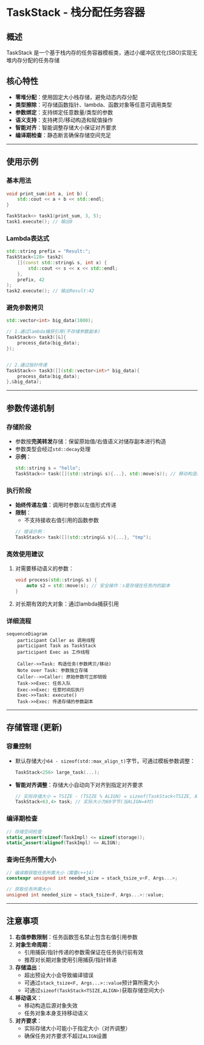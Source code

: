 # TaskStack - 栈分配任务容器

## 概述
TaskStack 是一个基于栈内存的任务容器模板类，通过小缓冲区优化(SBO)实现无堆内存分配的任务存储

## 核心特性

- **零堆分配**：使用固定大小栈存储，避免动态内存分配
- **类型擦除**：可存储函数指针、lambda、函数对象等任意可调用类型
- **参数绑定**：支持绑定任意数量/类型的参数
- **语义支持**：支持拷贝/移动构造和赋值操作
- **智能对齐**：智能调整存储大小保证对齐要求
- **编译期检查**：静态断言确保存储空间充足

---

## 使用示例

### 基本用法
```cpp
void print_sum(int a, int b) {
    std::cout << a + b << std::endl;
}

TaskStack<> task1(print_sum, 3, 5); 
task1.execute(); // 输出8
```

### Lambda表达式
```cpp
std::string prefix = "Result:";
TaskStack<128> task2(
    [](const std::string& s, int x) {
        std::cout << s << x << std::endl;
    },
    prefix, 42
);
task2.execute(); // 输出Result:42
```

### 避免参数拷贝
```cpp
std::vector<int> big_data(1000);

// 1.通过lambda捕获引用(不存储参数副本)
TaskStack<> task3([&]{
    process_data(big_data); 
});


// 2.通过指针传递
TaskStack<> task3([](std::vector<int>* big_data){
    process_data(big_data); 
},&big_data);

```

---

## 参数传递机制

### 存储阶段
- 参数按**完美转发**存储：保留原始值/右值语义对储存副本进行构造
- 参数类型会经过`std::decay`处理
- **示例**：
  ```cpp
  std::string s = "hello";
  TaskStack<> task([](std::string& s){...}, std::move(s)); // 移动构造存储
  ```

### 执行阶段
- **始终传递左值**：调用时参数以左值形式传递
- **限制**：
  - 不支持接收右值引用的函数参数
  ```cpp
  // 错误示例：
  TaskStack<> task([](std::string&& s){...}, "tmp"); 
  ```

### 高效使用建议
1. 对需要移动语义的参数：
   ```cpp
   void process(std::string& s) {
       auto s2 = std::move(s); // 安全操作：s是存储在任务内的副本
   }
   ```
2. 对长期有效的大对象：通过lambda捕获引用

### 详细流程

```mermaid
sequenceDiagram
    participant Caller as 调用线程
    participant Task as TaskStack
    participant Exec as 工作线程
    
    Caller->>Task: 构造任务(参数拷贝/移动)
    Note over Task: 参数独立存储
    Caller-->>Caller: 原始参数可立即销毁
    Task->>Exec: 任务入队
    Exec->>Exec: 任意时间后执行
    Exec->>Task: execute()
    Task->>Exec: 传递存储的参数副本
```
---

## 存储管理 (更新)

### 容量控制
- 默认存储大小`64 - sizeof(std::max_align_t)`字节，可通过模板参数调整：
  ```cpp
  TaskStack<256> large_task(...);
  ```
- **智能对齐调整**：存储大小自动向下对齐到指定对齐要求
  ```cpp
  // 实际存储大小 = TSIZE - (TSIZE % ALIGN) = sizeof(TaskStack<TSIZE, ALIGN>)
  TaskStack<63,4> task; // 实际大小为60字节(当ALIGN=4时)
  ```

### 编译期检查
```cpp
// 存储空间检查
static_assert(sizeof(TaskImpl) <= sizeof(storage));
static_assert(alignof(TaskImpl) <= ALIGN);
```

### 查询任务所需大小

```cpp
// 编译期获取任务所需大小（需要c++14）
constexpr unsigned int needed_size = stack_tsize_v<F, Args...>;
```

```cpp
// 获取任务所需大小
unsigned int needed_size = stack_tsize<F, Args...>::value;
```

---

## 注意事项

1. **右值参数限制**：任务函数签名禁止包含右值引用参数
2. **对象生命周期**：
   - 引用捕获/指针传递的参数需保证在任务执行前有效
   - 推荐对长期对象使用引用捕获/指针转递
3. **存储溢出**：
   - 超出预设大小会导致编译错误
   - 可通过`stack_tsize<F, Args...>::value`预计算所需大小
   - 可通过`sizeof(TaskStack<TSIZE,ALIGN>)`获取存储空间大小
4. **移动语义**：
   - 移动构造后源对象失效
   - 任务对象本身支持移动语义
5. **对齐要求**：
   - 实际存储大小可能小于指定大小（对齐调整）
   - 确保任务对齐要求不超过`ALIGN`设置
